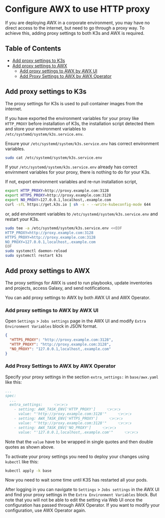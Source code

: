 <!-- omit in toc -->
# Configure AWX to use HTTP proxy

If you are deploying AWX in a corporate environment, you may have no direct access to the internet, but need to go through a proxy way. To achieve this, adding proxy settings to both K3s and AWX is required.

<!-- omit in toc -->
## Table of Contents

- [Add proxy settings to K3s](#add-proxy-settings-to-k3s)
- [Add proxy settings to AWX](#add-proxy-settings-to-awx)
  - [Add proxy settings to AWX by AWX UI](#add-proxy-settings-to-awx-by-awx-ui)
  - [Add Proxy Settings to AWX by AWX Operator](#add-proxy-settings-to-awx-by-awx-operator)

## Add proxy settings to K3s

The proxy settings for K3s is used to pull container images from the internet.

If you have exported the environment variables for your proxy like `HTTP_PROXY` before installation of K3s, the installation script detected them and store your environment variables to `/etc/systemd/system/k3s.service.env`.

Ensure your `/etc/systemd/system/k3s.service.env` has correct environment variables.

```bash
sudo cat /etc/systemd/system/k3s.service.env
```

If your `/etc/systemd/system/k3s.service.env` already has correct envirnment variables for your proxy, there is nothing to do for your K3s.

If not, export environment variables and re-run installation script,

```bash
export HTTP_PROXY=http://proxy.example.com:3128
export HTTPS_PROXY=http://proxy.example.com:3128
export NO_PROXY=127.0.0.1,localhost,.example.com
curl -sfL https://get.k3s.io | sh -s - --write-kubeconfig-mode 644
```

or, add environment variables to `/etc/systemd/system/k3s.service.env` and restart your K3s.

```bash
sudo tee -a /etc/systemd/system/k3s.service.env <<EOF
HTTP_PROXY=http://proxy.example.com:3128
HTTPS_PROXY=http://proxy.example.com:3128
NO_PROXY=127.0.0.1,localhost,.example.com
EOF
sudo systemctl daemon-reload
sudo systemctl restart k3s
```

## Add proxy settings to AWX

The proxy settings for AWX is used to run playbooks, update inventories and projects, access Galaxy, and send notifications.

You can add proxy settings to AWX by both AWX UI and AWX Operator.

### Add proxy settings to AWX by AWX UI

Open `Settings` > `Jobs settings` page in the AWX UI and modify `Extra Environment Variables` block in JSON format.

```json
{
  "HTTPS_PROXY": "http://proxy.example.com:3128",
  "HTTP_PROXY": "http://proxy.example.com:3128",
  "NO_PROXY": "127.0.0.1,localhost,.example.com"
}
```

### Add Proxy Settings to AWX by AWX Operator

Specify your proxy settings in the section `extra_settings:` in `base/awx.yaml` like this:

```yaml
...
spec:
  ...
  extra_settings:     👈👈👈
    - setting: AWX_TASK_ENV['HTTP_PROXY']     👈👈👈
      value: "'http://proxy.example.com:3128'"     👈👈👈
    - setting: AWX_TASK_ENV['HTTPS_PROXY']     👈👈👈
      value: "'http://proxy.example.com:3128'"     👈👈👈
    - setting: AWX_TASK_ENV['NO_PROXY']     👈👈👈
      value: "'127.0.0.1,localhost,.example.com'"     👈👈👈
```

Note that the `value` have to be wrapped in single quotes and then double quotes as shown above.

To activate your proxy settings you need to deploy your changes using `kubectl` like this:

```bash
kubectl apply -k base
```

Now you need to wait some time until K3S has restarted all your pods.

After logging in you can navigate to `Settings` > `Jobs settings` in the AWX UI and find your proxy settings in the `Extra Environment Variables` block. But note that you will not be able to edit the setting via Web UI once the configuration has passed through AWX Operator. If you want to modify your configuration, use AWX Operator again.

